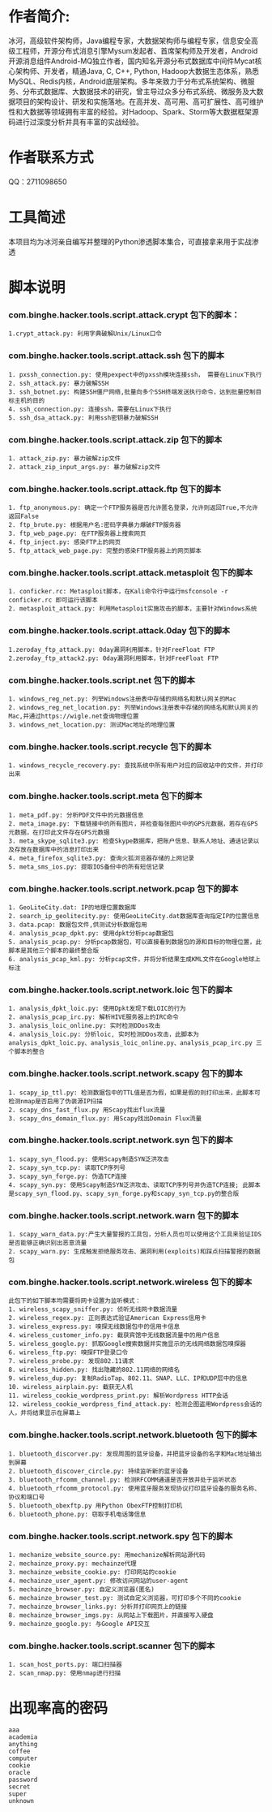 # 作者简介: 
冰河，高级软件架构师，Java编程专家，大数据架构师与编程专家，信息安全高级工程师，开源分布式消息引擎Mysum发起者、首席架构师及开发者，Android开源消息组件Android-MQ独立作者，国内知名开源分布式数据库中间件Mycat核心架构师、开发者，精通Java, C, C++, Python, Hadoop大数据生态体系，熟悉MySQL、Redis内核，Android底层架构。多年来致力于分布式系统架构、微服务、分布式数据库、大数据技术的研究，曾主导过众多分布式系统、微服务及大数据项目的架构设计、研发和实施落地。在高并发、高可用、高可扩展性、高可维护性和大数据等领域拥有丰富的经验。对Hadoop、Spark、Storm等大数据框架源码进行过深度分析并具有丰富的实战经验。

# 作者联系方式
QQ：2711098650

# 工具简述
本项目均为冰河亲自编写并整理的Python渗透脚本集合，可直接拿来用于实战渗透

# 脚本说明
### com.binghe.hacker.tools.script.attack.crypt 包下的脚本：
```
1.crypt_attack.py: 利用字典破解Unix/Linux口令 
``` 
  
### com.binghe.hacker.tools.script.attack.ssh 包下的脚本
```
1. pxssh_connection.py: 使用pexpect中的pxssh模块连接ssh， 需要在Linux下执行  
2. ssh_attack.py: 暴力破解SSH  
3. ssh_botnet.py: 构建SSH僵尸网络,批量向多个SSH终端发送执行命令，达到批量控制目标主机的目的  
4. ssh_connection.py: 连接ssh，需要在Linux下执行  
5. ssh_dsa_attack.py: 利用ssh密钥暴力破解SSH 
``` 
  
### com.binghe.hacker.tools.script.attack.zip 包下的脚本
```
1. attack_zip.py: 暴力破解zip文件  
2. attack_zip_input_args.py: 暴力破解zip文件  
```
### com.binghe.hacker.tools.script.attack.ftp 包下的脚本
```
1. ftp_anonymous.py: 确定一个FTP服务器是否允许匿名登录，允许则返回True,不允许返回False
2. ftp_brute.py: 根据用户名:密码字典暴力爆破FTP服务器
3. ftp_web_page.py: 在FTP服务器上搜索网页
4. ftp_inject.py: 感染FTP上的网页
5. ftp_attack_web_page.py: 完整的感染FTP服务器上的网页脚本
```
### com.binghe.hacker.tools.script.attack.metasploit 包下的脚本
```
1. conficker.rc: Metasploit脚本，在Kali命令行中运行msfconsole -r conficker.rc 即可运行该脚本
2. metasploit_attack.py: 利用Metasploit实施攻击的脚本，主要针对Windows系统
```
### com.binghe.hacker.tools.script.attack.0day 包下的脚本
```
1.zeroday_ftp_attack.py: 0day漏洞利用脚本，针对FreeFloat FTP
2.zeroday_ftp_attack2.py: 0day漏洞利用脚本，针对FreeFloat FTP
```
### com.binghe.hacker.tools.script.net 包下的脚本
```
1. windows_reg_net.py: 列举Windows注册表中存储的网络名和默认网关的Mac
2. windows_reg_net_location.py: 列举Windows注册表中存储的网络名和默认网关的Mac,并通过https://wigle.net查询物理位置
3. windows_net_location.py: 测试Mac地址的地理位置
```
### com.binghe.hacker.tools.script.recycle 包下的脚本
```
1. windows_recycle_recovery.py: 查找系统中所有用户对应的回收站中的文件，并打印出来
```
### com.binghe.hacker.tools.script.meta 包下的脚本
```
1. meta_pdf.py: 分析PDF文件中的元数据信息
2. meta_image.py: 下载链接中的所有图片，并检查每张图片中的GPS元数据，若存在GPS元数据，在打印此文件存在GPS元数据
3. meta_skype_sqlite3.py: 检查Skype数据库，把账户信息、联系人地址、通话记录以及存放在数据库中的消息打印出来
4. meta_firefox_sqlite3.py: 查询火狐浏览器存储的上网记录
5. meta_sms_ios.py: 提取IOS备份中的所有短信记录
```
### com.binghe.hacker.tools.script.network.pcap 包下的脚本
```
1. GeoLiteCity.dat: IP的地理位置数据库
2. search_ip_geolitecity.py: 使用GeoLiteCity.dat数据库查询指定IP的位置信息
3. data.pcap: 数据包文件,供测试分析数据包用
4. analysis_pcap_dpkt.py: 使用dpkt分析pcap数据包
5. analysis_pcap.py: 分析pcap数据包，可以直接看到数据包的源和目标的物理位置，此脚本是其他三个脚本的最终整合版
6. analysis_pcap_kml.py: 分析pcap文件，并将分析结果生成KML文件在Google地球上标注

```
### com.binghe.hacker.tools.script.network.loic 包下的脚本
```
1. analysis_dpkt_loic.py: 使用Dpkt发现下载LOIC的行为
2. analysis_pcap_irc.py: 解析HIVE服务器上的IRC命令
3. analysis_loic_online.py: 实时检测DDos攻击
4. analysis_loic.py: 分析loic, 实时检测DDos攻击，此脚本为analysis_dpkt_loic.py、analysis_loic_online.py、analysis_pcap_irc.py 三个脚本的整合
```
### com.binghe.hacker.tools.script.network.scapy 包下的脚本
```
1. scapy_ip_ttl.py: 检测数据包中的TTL值是否为假，如果是假的则打印出来，此脚本可检测nmap是否启用了伪装源IP扫描
2. scapy_dns_fast_flux.py 用Scapy找出flux流量
3. scapy_dns_domain_flux.py: 用Scapy找出Domain Flux流量
```
### com.binghe.hacker.tools.script.network.syn 包下的脚本
```
1. scapy_syn_flood.py: 使用Scapy制造SYN泛洪攻击
2. scapy_syn_tcp.py: 读取TCP序列号
3. scapy_syn_forge.py: 伪造TCP连接
4. scapy_syn.py: 使用Scapy制造SYN泛洪攻击、读取TCP序列号并伪造TCP连接; 此脚本是scapy_syn_flood.py、scapy_syn_forge.py和scapy_syn_tcp.py的整合版
```
### com.binghe.hacker.tools.script.network.warn 包下的脚本
```
1. scapy_warn_data.py:产生大量警报的工具包，分析人员也可以使用这个工具来验证IDS是否能够正确识别出恶意流量
2. scapy_warn.py: 生成触发拒绝服务攻击、漏洞利用(exploits)和踩点扫描警报的数据包
```
### com.binghe.hacker.tools.script.network.wireless 包下的脚本
```
此包下的如下脚本均需要将网卡设置为监听模式：
1. wireless_scapy_sniffer.py: 侦听无线网卡数据流量
2. wireless_regex.py: 正则表达式验证American Express信用卡
3. wireless_express.py: 嗅探无线数据包中的信用卡信息
4. wireless_customer_info.py: 截获宾馆中无线数据流量中的用户信息
5. wireless_google.py: 抓取Google搜索数据并实施显示的无线网络数据包嗅探器
6. wireless_ftp.py: 嗅探FTP登录口令
7. wireless_probe.py: 发现802.11请求
8. wireless_hidden.py: 找出隐藏的802.11网络的网络名
9. wireless_dup.py: 复制RadioTap、802.11、SNAP、LLC、IP和UDP层中的信息
10. wireless_airplain.py: 截获无人机
11. wireless_cookie_wordpress_print.py: 解析Wordpress HTTP会话
12. wireless_cookie_wordpress_find_attack.py: 检测企图盗用Wordpress会话的人，并将结果显示在屏幕上
```
### com.binghe.hacker.tools.script.network.bluetooth 包下的脚本
```
1. bluetooth_discorver.py: 发现周围的蓝牙设备，并把蓝牙设备的名字和Mac地址输出到屏幕
2. bluetooth_discover_circle.py: 持续监听新的蓝牙设备
3. bluetooth_rfcomm_channel.py: 检测RFCOMM通道是否开放并处于监听状态
4. bluetooth_rfcomm_protocol.py: 使用蓝牙服务发现协议打印蓝牙设备的服务名称、协议和端口号
5. bluetooth_obexftp.py 用Python ObexFTP控制打印机
6. bluetooth_phone.py: 窃取手机电话簿信息
```
### com.binghe.hacker.tools.script.network.spy 包下的脚本
```
1. mechanize_website_source.py: 用mechanize解析网站源代码
2. mechainze_proxy.py: mechainze代理
3. mechainze_website_cookie.py: 打印网站的cookie
4. mechainze_user_agent.py: 修改访问网站的user-agent
5. mechainze_browser.py: 自定义浏览器(匿名)
6. mechainze_browser_test.py: 测试自定义浏览器，可打印多个不同的cookie
7. mechainze_browser_links.py: 分析并打印网页上的链接
8. mechainze_browser_imgs.py: 从网站上下载图片，并直接写入硬盘
9. mechainze_google.py: 与Google API交互
```
### com.binghe.hacker.tools.script.scanner 包下的脚本
```
1. scan_host_ports.py: 端口扫描器  
2. scan_nmap.py: 使用nmap进行扫描
```

# 出现率高的密码
```
aaa
academia
anything
coffee
computer
cookie
oracle
password
secret
super
unknown
```